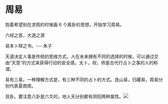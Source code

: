 # 周易

抱着希望别在求雨的时候画 6 个离卦的思想，开始学习周易。

六经之首，大道之源

易本卜释之书。--- 朱子

天道决定人事是传统的思维方式。人在未来拥有不同的选择的时候，可以通过交由“天意”的方式来获得行动的安全感。太卜，祝，师是古代行占卜之事的人的称谓。

易有三易。一种理解方式是，有三种不同的占卜的方式。连山易，归藏易，周易分别代表夏商周。

艮卦。要注意八卦是六爻的，地人天分别都有阴阳两种属性。![](https://lemonapostlepicgo.oss-cn-hangzhou.aliyuncs.com/img/202212242027523.png)

